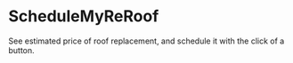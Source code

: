 # ScheduleMyReRoof
See estimated price of roof replacement, and schedule it with the click of a button.
